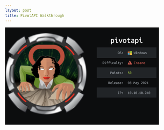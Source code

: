 ```yaml
---
layout: post
title: PivotAPI Walkthrough  
---
```


![](/images/2021-11-11-pivot/0.png)

[](/images/2021-11-11-pivot/1.png)
